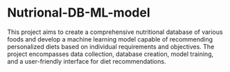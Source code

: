 # Nutrional-DB-ML-model
This project aims to create a comprehensive nutritional database of various foods and develop a machine learning model capable of recommending personalized diets based on individual requirements and objectives.  The project encompasses data collection, database creation, model training, and a user-friendly interface for diet recommendations.
